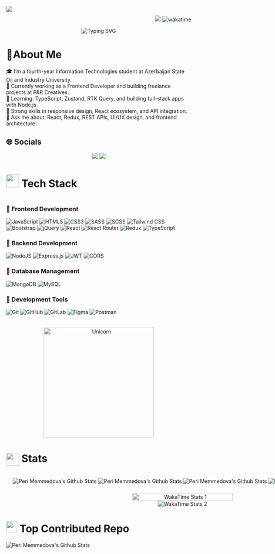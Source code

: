  <img src="https://raw.githubusercontent.com/halfrost/halfrost/master/icons/header_.png" style="margin-bottom:10px"/>
 <div align="right"> <img src="https://visitor-badge.laobi.icu/badge?page_id=iamperii.iamperii&right_color=darkgreen" /> <img src="https://wakatime.com/badge/user/2a7349ab-e019-46e5-8945-eac4dd9a703f.svg" alt="wakatime"></div>

<p align="center">
  <img src="https://readme-typing-svg.herokuapp.com?font=Poppins&pause=500&color=00F73C95&center=true&vCenter=true&width=435&lines=Front-end+Developer" alt="Typing SVG" />
</p>

# 🐧About Me

<div>
🎓 I’m a fourth-year Information Technologies student at Azerbaijan State Oil and Industry University.  <br> 
💼 Currently working as a Frontend Developer and building freelance projects at P&R Creatives. <br>
🌱 Learning: TypeScript, Zustand, RTK Query, and building full-stack apps with Node.js.  <br>
🧠 Strong skills in responsive design, React ecosystem, and API integration.  <br>
💬 Ask me about: React, Redux, REST APIs, UI/UX design, and frontend architecture.
</div>

## 🌐 Socials

<div align="center" gap="10">
 <a href="https://www.linkedin.com/in/perimemmedova/" target="_blank"><img src="https://img.icons8.com/doodle/40/000000/linkedin--v2.png"></a>
<a href="mailto:memmedovaperiii@gmail.com" target="_blank"><img src="https://img.icons8.com/doodle/40/000000/new-post.png"></a>
</div>

# <img src="https://media.giphy.com/media/WUlplcMpOCEmTGBtBW/giphy.gif" width="35"> Tech Stack

<div style="display: flex; align-items: center; justify-content: space-between; flex-wrap: wrap; gap: 20px;">

  <div style="flex: 1; min-width: 300px;">

### 🔹 Frontend Development

![JavaScript](https://img.shields.io/badge/javascript-%23F7DF1E.svg?style=for-the-badge&logo=javascript&logoColor=black)
![HTML5](https://img.shields.io/badge/html5-%23E34F26.svg?style=for-the-badge&logo=html5&logoColor=white)
![CSS3](https://img.shields.io/badge/css3-%231572B6.svg?style=for-the-badge&logo=css3&logoColor=white)
![SASS](https://img.shields.io/badge/SASS-%23CD6799.svg?style=for-the-badge&logo=SASS&logoColor=white)
![SCSS](https://img.shields.io/badge/SCSS-%23CD6799.svg?style=for-the-badge&logo=sass&logoColor=white)
![Tailwind CSS](https://img.shields.io/badge/tailwindCss-%2338BDF8.svg?style=for-the-badge&logo=tailwindCss&logoColor=white)
![Bootstrap](https://img.shields.io/badge/BOOTSTRAP-%237952B3.svg?style=for-the-badge&logo=bootstrap&logoColor=white)
![jQuery](https://img.shields.io/badge/jQuery-%230769AD.svg?style=for-the-badge&logo=jQuery&logoColor=white)
![React](https://img.shields.io/badge/react-%2361DAFB.svg?style=for-the-badge&logo=react&logoColor=white)
![React Router](https://img.shields.io/badge/ReactRouter-%23CA4245.svg?style=for-the-badge&logo=ReactRouter&logoColor=white)
![Redux](https://img.shields.io/badge/Redux-%23764ABC.svg?style=for-the-badge&logo=Redux&logoColor=white)
![TypeScript](https://img.shields.io/badge/typescript-%233178C6.svg?style=for-the-badge&logo=typescript&logoColor=white)

### 🔹 Backend Development

![NodeJS](https://img.shields.io/badge/node.js-%23339933?style=for-the-badge&logo=node.js&logoColor=white)
![Express.js](https://img.shields.io/badge/express.js-%23000000.svg?style=for-the-badge&logo=express&logoColor=white)
![JWT](https://img.shields.io/badge/JWT-%23000000.svg?style=for-the-badge&logo=json-web-tokens&logoColor=white)
![CORS](https://img.shields.io/badge/CORS-%23000000.svg?style=for-the-badge&logoColor=white)

### 🔹 Database Management

![MongoDB](https://img.shields.io/badge/MongoDB-%2347A248.svg?style=for-the-badge&logo=mongodb&logoColor=white)
![MySQL](https://img.shields.io/badge/mysql-%234479A1.svg?style=for-the-badge&logo=mysql&logoColor=white)

### 🔹 Development Tools

![Git](https://img.shields.io/badge/git-%23F05032.svg?style=for-the-badge&logo=git&logoColor=white)
![GitHub](https://img.shields.io/badge/github-%23181717.svg?style=for-the-badge&logo=github&logoColor=white)
![GitLab](https://img.shields.io/badge/gitlab-%23FC6D26.svg?style=for-the-badge&logo=gitlab&logoColor=white)
![Figma](https://img.shields.io/badge/figma-%23F24E1E.svg?style=for-the-badge&logo=figma&logoColor=white)
![Postman](https://img.shields.io/badge/postman-%23FF6C37.svg?style=for-the-badge&logo=postman&logoColor=white)

  </div>

  <div style="flex: 1; min-width: 300px; text-align: center;">
    <img src="https://media2.giphy.com/media/v1.Y2lkPTc5MGI3NjExcXl4bzZ2b2Qya3l6eWdyd3Rla3o5cmViM3R2d2g3MHFheXUzb2VyNCZlcD12MV9pbnRlcm5hbF9naWZfYnlfaWQmY3Q9Zw/2IudUHdI075HL02Pkk/giphy.gif" alt="Unicorn" width="300px"/>
  </div>

</div>

# <img src="https://media.giphy.com/media/iY8CRBdQXODJSCERIr/giphy.gif" align='center' width="35"> Stats

<div align="center" style="width: 100vw; display: flex; flex-direction:column; justify-content: center; align-items: center; gap: 10px;">
  
   ![Peri Memmedova's Github Stats](https://github-readme-stats.vercel.app/api?username=iamperii&hide=false)
   ![Peri Memmedova's Github Stats](https://github-readme-stats.vercel.app/api/top-langs?username=iamperii&locale=en&hide_title=false&layout=compact&card_width=320&langs_count=5&theme=white&hide_border=true&order=2)
   ![Peri Memmedova's Github Stats](https://github-readme-streak-stats.herokuapp.com/?user=iamperii&theme=white&hide_border=true)
   ![Peri Memmedova's Github Stats](https://github-profile-trophy.vercel.app?username=iamperii&theme=white&column=-1&row=1&margin-w=8&margin-h=8&no-bg=false&no-frame=false&order=4)

<div style="text-align: center;">
    <img src="https://wakatime.com/share/@iamperii/a1dd0276-8a97-4888-9cd9-eee46eb6c920.svg" alt="WakaTime Stats 1" style="width: 100%">
    <img src="https://wakatime.com/share/@iamperii/59999f65-181d-4644-8d28-224758de9665.svg" alt="WakaTime Stats 2">
</div>

</div>

# <img src="https://media2.giphy.com/media/QssGEmpkyEOhBCb7e1/giphy.gif?cid=ecf05e47a0n3gi1bfqntqmob8g9aid1oyj2wr3ds3mg700bl&rid=giphy.gif" width ="30"> Top Contributed Repo

![Peri Memmedova's Github Stats](https://github-contributor-stats.vercel.app/api?username=iamperii&limit=5&theme=white&combine_all_yearly_contributions=true)
